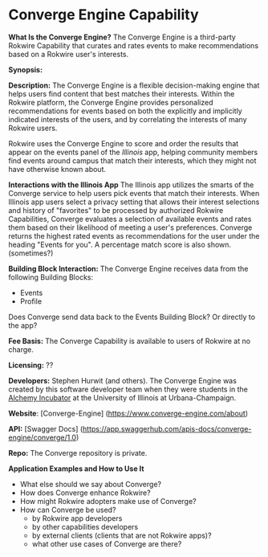 # Converge Engine Capability


**What Is the Converge Engine?** The Converge Engine is a third-party Rokwire Capability that curates and rates events to make recommendations based on a Rokwire user's interests. 


**Synopsis:** 
	
**Description:** The Converge Engine is a flexible decision-making engine that helps users find content that best matches their interests. Within the Rokwire platform, the Converge Engine provides personalized recommendations for events based on both the explicitly and implicitly indicated interests of the users, and by correlating the interests of many Rokwire users.

Rokwire uses the Converge Engine to score and order the results that appear on the events panel of the *Illinois* app, helping community members find events around campus that match their interests, which they might not have otherwise known about. 

**Interactions with the Illinois App**
The Illinois app utilizes the smarts of the Converge service to help users pick events that match their interests. When Illinois app users select a privacy setting that allows their interest selections and history of "favorites" to be processed by authorized Rokwire Capabilities, Converge evaluates  a selection of available events and rates them based on their likelihood of meeting a user's preferences. Converge returns the highest rated events as recommendations for the user under the heading "Events for you". A percentage match score is also shown. (sometimes?)

**Building Block Interaction:** The Converge Engine receives data from the following Building Blocks:
- Events
- Profile

Does Converge send data back to the Events Building Block? Or directly to the app?

**Fee Basis:** The Converge Capability is available to users of Rokwire at no charge.

**Licensing:** ??

**Developers:** Stephen Hurwit (and others). The Converge Engine was created by this software developer team when they were students in the [Alchemy Incubator](https://alchemyfoundry.com/) at the University of Illinois at Urbana-Champaign.

**Website**: [Converge-Engine] (https://www.converge-engine.com/about)

**API:** [Swagger Docs] (https://app.swaggerhub.com/apis-docs/converge-engine/converge/1.0)

**Repo:** The Converge repository is private.

**Application Examples and How to Use It**
- What else should we say about Converge?
- How does Converge enhance Rokwire?
- How might Rokwire adopters make use of Converge?
- How can Converge be used? 
	- by Rokwire app developers
	- by other capabilities developers
	- by external clients (clients that are not Rokwire apps)?
	- what other use cases of Converge are there?


